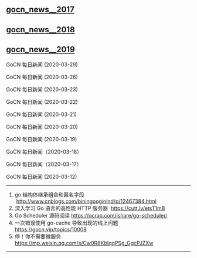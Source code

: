## [gocn_news__2017](https://github.com/lubanproj/go_read/blob/master/GoCN_news_2017.md)

## [gocn_news__2018](https://github.com/lubanproj/go_read/blob/master/GoCN_news_2018.md)

## [gocn_news__2019](https://github.com/lubanproj/go_read/blob/master/GoCN_news_2019.md)

<p>GoCN 每日新闻 (2020-03-29)</p><p>GoCN 每日新闻 (2020-03-26)</p><p>GoCN 每日新闻 (2020-03-23)</p><p>GoCN 每日新闻 (2020-03-22)</p><p>GoCN 每日新闻 (2020-03-21)</p><p>GoCN 每日新闻 (2020-03-20)</p><p>GoCN 每日新闻 (2020-03-19)</p><p>GoCN 每日新闻（2020-03-18）</p><p>GoCN 每日新闻（2020-03-17）</p><p>GoCN 每日新闻 (2020-03-12)</p><hr><ol>
<li> go 结构体继承组合和匿名字段  &nbsp;<a href="http://www.cnblogs.com/biningooginind/p/12467384.html" rel="nofollow" target="_blank">http://www.cnblogs.com/biningooginind/p/12467384.html</a>
</li>
<li> 深入学习 Go 语言的高性能 HTTP 服务器  &nbsp;<a href="https://cutt.ly/etsT1mB" rel="nofollow" target="_blank">https://cutt.ly/etsT1mB</a>
</li>
<li>Go Scheduler 源码阅读 <a href="https://qcrao.com/ishare/go-scheduler/" rel="nofollow" target="_blank">https://qcrao.com/ishare/go-scheduler/</a>
</li>
<li> 一次错误使用 go-cache 导致出现的线上问题  <a href="https://gocn.vip/topics/10008" rel="nofollow" target="_blank">https://gocn.vip/topics/10008</a>
</li>
<li> 停！你不需要微服务 <a href="https://mp.weixin.qq.com/s/Cw0R8KbIqqPSg_GgcPJZXw" rel="nofollow" target="_blank">https://mp.weixin.qq.com/s/Cw0R8KbIqqPSg_GgcPJZXw</a>
</li>
</ol><hr>